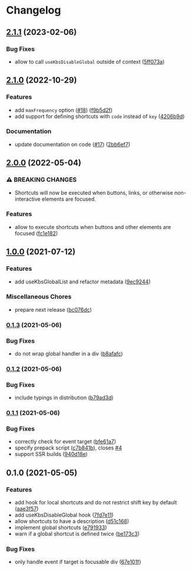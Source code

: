 # Changelog

## [2.1.1](https://github.com/zakodium-oss/react-kbs/compare/v2.1.0...v2.1.1) (2023-02-06)


### Bug Fixes

* allow to call `useKbsDisableGlobal` outside of context ([5ff073a](https://github.com/zakodium-oss/react-kbs/commit/5ff073ae5af14b7a10797089db0716e60cc72758))

## [2.1.0](https://github.com/zakodium-oss/react-kbs/compare/v2.0.0...v2.1.0) (2022-10-29)


### Features

* add `maxFrequency` option ([#18](https://github.com/zakodium-oss/react-kbs/issues/18)) ([f9b5d2f](https://github.com/zakodium-oss/react-kbs/commit/f9b5d2fb30a2144898c1eaad840f2969a729c481))
* add support for defining shortcuts with `code` instead of `key` ([4206b9d](https://github.com/zakodium-oss/react-kbs/commit/4206b9ddb194fa1e35c36505e03ef50e57f55f9a))


### Documentation

* update documentation on code ([#17](https://github.com/zakodium-oss/react-kbs/issues/17)) ([2bb6ef7](https://github.com/zakodium-oss/react-kbs/commit/2bb6ef794dca7e9ea0dcae3c781e6853c1f9f22b))

## [2.0.0](https://github.com/zakodium-oss/react-kbs/compare/v1.0.0...v2.0.0) (2022-05-04)


### ⚠ BREAKING CHANGES

* Shortcuts will now be executed when buttons, links, or otherwise non-interactive elements are focused.

### Features

* allow to execute shortcuts when buttons and other elements are focused ([fc1e182](https://github.com/zakodium-oss/react-kbs/commit/fc1e1823ace96f821cffe873dc8998865182fc90))

## [1.0.0](https://www.github.com/zakodium/react-kbs/compare/v0.1.3...v1.0.0) (2021-07-12)


### Features

* add useKbsGlobalList and refactor metadata ([9ec9244](https://www.github.com/zakodium/react-kbs/commit/9ec924423192766325b1b62925bd2b54643f78ac))


### Miscellaneous Chores

* prepare next release ([bc076dc](https://www.github.com/zakodium/react-kbs/commit/bc076dc3802485d2a7673f3231d15902bdbda03c))

### [0.1.3](https://www.github.com/zakodium/react-kbs/compare/v0.1.2...v0.1.3) (2021-05-06)


### Bug Fixes

* do not wrap global handler in a div ([b8afafc](https://www.github.com/zakodium/react-kbs/commit/b8afafcfcaef64d6c4173e6b549dbac7e6018ee5))

### [0.1.2](https://www.github.com/zakodium/react-kbs/compare/v0.1.1...v0.1.2) (2021-05-06)


### Bug Fixes

* include typings in distribution ([b79ad3d](https://www.github.com/zakodium/react-kbs/commit/b79ad3de3a2f7f9295d82b34d1f9bf15ca2b4b53))

### [0.1.1](https://www.github.com/zakodium/react-kbs/compare/v0.1.0...v0.1.1) (2021-05-06)


### Bug Fixes

* correctly check for event target ([bfe61a7](https://www.github.com/zakodium/react-kbs/commit/bfe61a7a55af0e8206b578e8865b490e8bc66e49))
* specify prepack script ([c7b841b](https://www.github.com/zakodium/react-kbs/commit/c7b841b4224e87a5fe8aef2a88bf6acd4b19d7a7)), closes [#4](https://www.github.com/zakodium/react-kbs/issues/4)
* support SSR builds ([940d18e](https://www.github.com/zakodium/react-kbs/commit/940d18e281da2108ef10b11ed104c376df5baa8e))

## 0.1.0 (2021-05-05)


### Features

* add hook for local shortcuts and do not restrict shift key by default ([aae3f57](https://www.github.com/zakodium/react-kbs/commit/aae3f570559167ba8edf14a93b436933f47454e5))
* add useKbsDisableGlobal hook ([7fd7e11](https://www.github.com/zakodium/react-kbs/commit/7fd7e11f6cd13fd6bc9e4c39b83f06efcf4df446))
* allow shortcuts to have a description ([d51c168](https://www.github.com/zakodium/react-kbs/commit/d51c16860d1c626f4b304f5fae80197af0c5e120))
* implement global shortcuts ([e791933](https://www.github.com/zakodium/react-kbs/commit/e791933de99a770bddf95fa9d2365fcd1652320d))
* warn if a global shortcut is defined twice ([be173c3](https://www.github.com/zakodium/react-kbs/commit/be173c3d9b29cf5ae484b874c67fc08afad6a64d))


### Bug Fixes

* only handle event if target is focusable div ([67e101f](https://www.github.com/zakodium/react-kbs/commit/67e101f6c7fa56c7ddebeb34bdd58f7fc71ef057))
